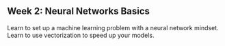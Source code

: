 ## Week 2: Neural Networks Basics

Learn to set up a machine learning problem with a neural network mindset. Learn to use vectorization to speed up your models.
